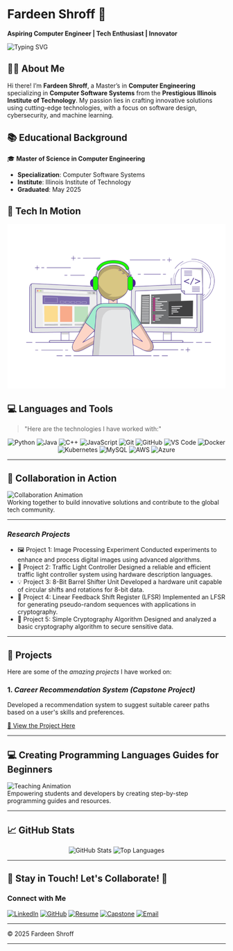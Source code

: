# Fardeen Shroff 🌟  
**Aspiring Computer Engineer | Tech Enthusiast | Innovator**

![Typing SVG](https://readme-typing-svg.demolab.com?font=Fira+Code&weight=600&size=25&pause=1000&color=FFD700&background=000000&center=true&vCenter=true&width=450&lines=Welcome+to+my+GitHub+Profile!;I'm+Fardeen+Shroff!;Let's+build+something+amazing!;Happy+Coding!)


## 👨‍💻 About Me  
Hi there! I’m **Fardeen Shroff**, a Master’s in **Computer Engineering** specializing in **Computer Software Systems** from the **Prestigious Illinois Institute of Technology**. My passion lies in crafting innovative solutions using cutting-edge technologies, with a focus on software design, cybersecurity, and machine learning.


## 📚 Educational Background  
🎓 **Master of Science in Computer Engineering**  
- **Specialization**: Computer Software Systems  
- **Institute**: Illinois Institute of Technology  
- **Graduated**: May 2025  


## 🌟 Tech In Motion  
![Coding Animation](https://raw.githubusercontent.com/devSouvik/devSouvik/master/gif3.gif)


## 💻 Languages and Tools

> "Here are the technologies I have worked with:"

<div align="center">
  
  <!-- Programming Languages -->
  <img src="https://img.shields.io/badge/-Python-3776AB?style=for-the-badge&logo=python&logoColor=white" alt="Python" />
  <img src="https://img.shields.io/badge/-Java-007396?style=for-the-badge&logo=java&logoColor=white" alt="Java" />
  <img src="https://img.shields.io/badge/-C++-00599C?style=for-the-badge&logo=cplusplus&logoColor=white" alt="C++" />
  <img src="https://img.shields.io/badge/-JavaScript-F7DF1E?style=for-the-badge&logo=javascript&logoColor=black" alt="JavaScript" />
  
  <!-- Tools and Frameworks -->
  <img src="https://img.shields.io/badge/-Git-F05032?style=for-the-badge&logo=git&logoColor=white" alt="Git" />
  <img src="https://img.shields.io/badge/-GitHub-181717?style=for-the-badge&logo=github&logoColor=white" alt="GitHub" />
  <img src="https://img.shields.io/badge/-VS%20Code-007ACC?style=for-the-badge&logo=visualstudiocode&logoColor=white" alt="VS Code" />
  <img src="https://img.shields.io/badge/-Docker-2496ED?style=for-the-badge&logo=docker&logoColor=white" alt="Docker" />
  <img src="https://img.shields.io/badge/-Kubernetes-326CE5?style=for-the-badge&logo=kubernetes&logoColor=white" alt="Kubernetes" />

  <!-- Database and Cloud -->
  <img src="https://img.shields.io/badge/-MySQL-4479A1?style=for-the-badge&logo=mysql&logoColor=white" alt="MySQL" />
  <img src="https://img.shields.io/badge/-AWS-232F3E?style=for-the-badge&logo=amazonaws&logoColor=white" alt="AWS" />
  <img src="https://img.shields.io/badge/-Azure-0078D4?style=for-the-badge&logo=microsoftazure&logoColor=white" alt="Azure" />
  
</div>

---

## 🤝 Collaboration in Action  
![Collaboration Animation](https://media.giphy.com/media/xT9IgzoKnwFNmISR8I/giphy.gif)  
Working together to build innovative solutions and contribute to the global tech community.

---

### *Research Projects*

<ul>
  <li>🖼️ Project 1: Image Processing Experiment
      Conducted experiments to enhance and process digital images using advanced algorithms.</li>
  <li>🚦 Project 2: Traffic Light Controller 
      Designed a reliable and efficient traffic light controller system using hardware description languages.</li>
  <li>💡 Project 3: 8-Bit Barrel Shifter Unit 
      Developed a hardware unit capable of circular shifts and rotations for 8-bit data.</li>
  <li>🔄 Project 4: Linear Feedback Shift Register (LFSR)  
      Implemented an LFSR for generating pseudo-random sequences with applications in cryptography.</li>
  <li>🔐 Project 5: Simple Cryptography Algorithm  
      Designed and analyzed a basic cryptography algorithm to secure sensitive data.</li>
</ul>

---

## 🌟 Projects

Here are some of the *amazing projects* I have worked on:

### 1. *Career Recommendation System (Capstone Project)*

Developed a recommendation system to suggest suitable career paths based on a user's skills and preferences.

[🔗 View the Project Here](https://tijer.org/tijer/viewpaperforall.php?paper=TIJER2304165)

---

## 💻 Creating Programming Languages Guides for Beginners  
![Teaching Animation](https://media.giphy.com/media/7c8zUY2t0dsEcxu5on/giphy.gif)  
Empowering students and developers by creating step-by-step programming guides and resources.

---

## 📈 GitHub Stats  

<div align="center">
  <img src="https://github-readme-stats.vercel.app/api?username=FardeenShroff&show_icons=true&theme=radical" alt="GitHub Stats" />
  <img src="https://github-readme-stats.vercel.app/api/top-langs/?username=FardeenShroff&layout=compact&theme=radical" alt="Top Languages" />
</div>

---

## 🚀 Stay in Touch! Let's Collaborate! 🚀
### Connect with Me

[![LinkedIn](https://img.shields.io/badge/LinkedIn-%230077B5?style=flat&logo=linkedin&logoColor=white)](https://www.linkedin.com/in/fardeen-shroff-07930b221)
[![GitHub](https://img.shields.io/badge/GitHub-%23121011?style=flat&logo=github&logoColor=white)](https://github.com/fardeenshroff)
[![Resume](https://img.shields.io/badge/Resume-%23000000?style=flat&logo=pdf&logoColor=white)](https://github.com/fardeenshroff/resume/blob/main/FARDEEEN%20SHROFF%20RESUME%20DECEMBER%202024%20FINAL.pdf)
[![Capstone](https://img.shields.io/badge/Capstone-%23000000?style=flat&logo=git&logoColor=white)](https://tijer.org/tijer/viewpaperforall.php?paper=TIJER2304165)
[![Email](https://img.shields.io/badge/Email-%23D14836?style=flat&logo=gmail&logoColor=white)](mailto:fshroff1@hawk.iit.edu)

---

© 2025 Fardeen Shroff

---
